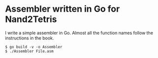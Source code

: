 # Assembler written in Go for Nand2Tetris

I write a simple assembler in Go. Almost all the function names follow the instructions in the book.

```
$ go build -v -o Assembler
$ ./Assembler File.asm
```
